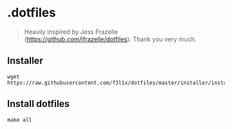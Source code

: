 # .dotfiles

> Heavily inspired by Jess Frazelle (https://github.com/jfrazelle/dotfiles). Thank you very much.

## Installer

```
wget https://raw.githubusercontent.com/f3l1x/dotfiles/master/installer/installer.sh
```

## Install dotfiles

```
make all
```
